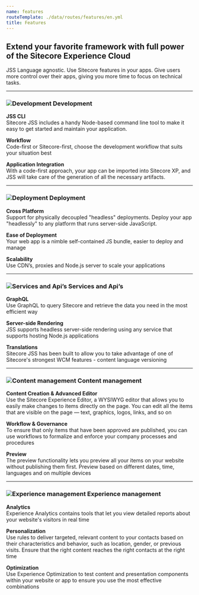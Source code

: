 ```yaml
---
name: features
routeTemplate: ./data/routes/features/en.yml
title: Features
---
```


## Extend your favorite framework with full power of the Sitecore Experience Cloud

JSS Language agnostic. Use Sitecore features in your apps. Give users more control over their apps, giving you more time to focus on technical tasks.

---

### ![Development](/assets/img/features_icon_1.svg) Development

**JSS CLI**  
Sitecore JSS includes a handy Node-based command line tool to make it easy to get started and maintain your application.

**Workflow**  
Code-first or Sitecore-first, choose the development workflow that suits your situation best

**Application Integration**  
With a code-first approach, your app can be imported into Sitecore XP, and JSS will take care of the generation of all the necessary artifacts.

---

### ![Deployment](/assets/img/features_icon_2.svg) Deployment

**Cross Platform**  
Support for physically decoupled "headless" deployments. Deploy your app "headlessly" to any platform that runs server-side JavaScript.

**Ease of Deployment**  
Your web app is a nimble self-contained JS bundle, easier to deploy and manage

**Scalability**  
Use CDN’s, proxies and Node.js server to scale your applications

---

### ![Services and Api’s](/assets/img/features_icon_3.svg) Services and Api’s

**GraphQL**  
Use GraphQL to query Sitecore and retrieve the data you need in the most efficient way

**Server-side Rendering**  
JSS supports headless server-side rendering using any service that supports hosting Node.js applications

**Translations**  
Sitecore JSS has been built to allow you to take advantage of one of Sitecore's strongest WCM features - content language versioning

---

### ![Content management](/assets/img/features_icon_4.svg) Content management

**Content Creation & Advanced Editor**  
Use the Sitecore Experience Editor, a WYSIWYG editor that allows you to easily make changes to items directly on the page. You can edit all the items that are visible on the page — text, graphics, logos, links, and so on

**Workflow & Governance**  
To ensure that only items that have been approved are published, you can use workflows to formalize and enforce your company processes and procedures

**Preview**  
The preview functionality lets you preview all your items on your website without publishing them first. Preview based on different dates, time, languages and on multiple devices

---

### ![Experience management](/assets/img/features_icon_5.svg) Experience management

**Analytics**  
Experience Analytics contains tools that let you view detailed reports about your website's visitors in real time

**Personalization**  
Use rules to deliver targeted, relevant content to your contacts based on their characteristics and behavior, such as location, gender, or previous visits. Ensure that the right content reaches the right contacts at the right time

**Optimization**  
Use Experience Optimization to test content and presentation components within your website or app to ensure you use the most effective combinations
